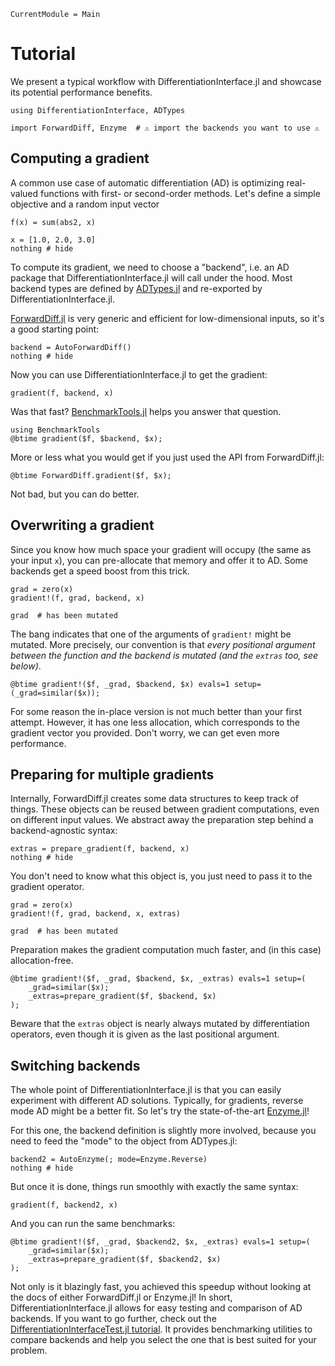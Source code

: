 ```@meta
CurrentModule = Main
```

# Tutorial

We present a typical workflow with DifferentiationInterface.jl and showcase its potential performance benefits.

```@example tuto
using DifferentiationInterface, ADTypes

import ForwardDiff, Enzyme  # ⚠️ import the backends you want to use ⚠️
```

## Computing a gradient

A common use case of automatic differentiation (AD) is optimizing real-valued functions with first- or second-order methods.
Let's define a simple objective and a random input vector

```@example tuto
f(x) = sum(abs2, x)

x = [1.0, 2.0, 3.0]
nothing # hide
```

To compute its gradient, we need to choose a "backend", i.e. an AD package that DifferentiationInterface.jl will call under the hood.
Most backend types are defined by [ADTypes.jl](https://github.com/SciML/ADTypes.jl) and re-exported by DifferentiationInterface.jl.

[ForwardDiff.jl](https://github.com/JuliaDiff/ForwardDiff.jl) is very generic and efficient for low-dimensional inputs, so it's a good starting point:

```@example tuto
backend = AutoForwardDiff()
nothing # hide
```

Now you can use DifferentiationInterface.jl to get the gradient:

```@example tuto
gradient(f, backend, x)
```

Was that fast?
[BenchmarkTools.jl](https://github.com/JuliaCI/BenchmarkTools.jl) helps you answer that question.

```@repl tuto
using BenchmarkTools
@btime gradient($f, $backend, $x);
```

More or less what you would get if you just used the API from ForwardDiff.jl:

```@repl tuto
@btime ForwardDiff.gradient($f, $x);
```

Not bad, but you can do better.

## Overwriting a gradient

Since you know how much space your gradient will occupy (the same as your input `x`), you can pre-allocate that memory and offer it to AD.
Some backends get a speed boost from this trick.

```@example tuto
grad = zero(x)
gradient!(f, grad, backend, x)

grad  # has been mutated
```

The bang indicates that one of the arguments of `gradient!` might be mutated.
More precisely, our convention is that _every positional argument between the function and the backend is mutated (and the `extras` too, see below)_.

```@repl tuto
@btime gradient!($f, _grad, $backend, $x) evals=1 setup=(_grad=similar($x));
```

For some reason the in-place version is not much better than your first attempt.
However, it has one less allocation, which corresponds to the gradient vector you provided.
Don't worry, we can get even more performance.

## Preparing for multiple gradients

Internally, ForwardDiff.jl creates some data structures to keep track of things.
These objects can be reused between gradient computations, even on different input values.
We abstract away the preparation step behind a backend-agnostic syntax:

```@example tuto
extras = prepare_gradient(f, backend, x)
nothing # hide
```

You don't need to know what this object is, you just need to pass it to the gradient operator.

```@example tuto
grad = zero(x)
gradient!(f, grad, backend, x, extras)

grad  # has been mutated
```

Preparation makes the gradient computation much faster, and (in this case) allocation-free.

```@repl tuto
@btime gradient!($f, _grad, $backend, $x, _extras) evals=1 setup=(
    _grad=similar($x);
    _extras=prepare_gradient($f, $backend, $x)
);
```

Beware that the `extras` object is nearly always mutated by differentiation operators, even though it is given as the last positional argument.

## Switching backends

The whole point of DifferentiationInterface.jl is that you can easily experiment with different AD solutions.
Typically, for gradients, reverse mode AD might be a better fit.
So let's try the state-of-the-art [Enzyme.jl](https://github.com/EnzymeAD/Enzyme.jl)!

For this one, the backend definition is slightly more involved, because you need to feed the "mode" to the object from ADTypes.jl:

```@example tuto
backend2 = AutoEnzyme(; mode=Enzyme.Reverse)
nothing # hide
```

But once it is done, things run smoothly with exactly the same syntax:

```@example tuto
gradient(f, backend2, x)
```

And you can run the same benchmarks:

```@repl tuto
@btime gradient!($f, _grad, $backend2, $x, _extras) evals=1 setup=(
    _grad=similar($x);
    _extras=prepare_gradient($f, $backend2, $x)
);
```

Not only is it blazingly fast, you achieved this speedup without looking at the docs of either ForwardDiff.jl or Enzyme.jl!
In short, DifferentiationInterface.jl allows for easy testing and comparison of AD backends.
If you want to go further, check out the [DifferentiationInterfaceTest.jl tutorial](https://gdalle.github.io/DifferentiationInterface.jl/DifferentiationInterfaceTest/dev/tutorial/).
It provides benchmarking utilities to compare backends and help you select the one that is best suited for your problem.
